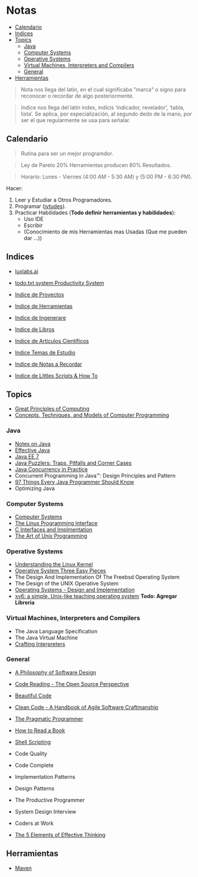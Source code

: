 # Notas

- [Calendario](#calendario)
- [Indices](#indices) 
- [Topics](#topics)
  - [Java](#java)
  - [Computer Systems](#computer-systems)
  - [Operative Systems](#operative-systems)
  - [Virtual Machines, Interpreters and Compilers](#virtual-machines-interpreters-and-compilers)
  - [General](#general)
- [Herramientas](#herramientas)

> Nota nos llega del latin, en el cual significaba "marca" o signo para reconocer o recordar de algo posteriormente.

> Indice nos llega  del latín index, indicis ‘indicador, revelador’, ‘tabla, lista’. Se aplica, por especialización, al segundo dedo de la mano, por ser el que regularmente se usa para señalar.

## Calendario

> Rutina para ser un mejor programdor.

> Ley de Pareto 20% Herramientas producen 80% Resultados.

> Horario: Lunes - Viernes (4:00 AM - 5:30 AM) y (5:00 PM - 6:30 PM).

Hacer:
  1. Leer y Estudiar a Otros Programadores.
  2. Programar ([jvtudes](https://github.com/dbremont/jvtudes)).
  3. Practicar Habilidades (**Todo definir herramientas y habilidades**):
     - Uso IDE
     - Escribir
     - (Conocimiento de mis Herramientas mas Usadas (Que me pueden dar ...))
 
## Indices

- [luxlabs.ai](https://colab.research.google.com/github/dbremont/Notas/blob/main/Ingenerare/luxlabs.ai.ipynb)

- [todo.txt system Productivity System](https://colab.research.google.com/github/dbremont/Notas/blob/main/Ingenerare/todo.txt%20system%20Productivity%20System.ipynb)

- [Indice de Proyectos](https://colab.research.google.com/github/dbremont/Notas/blob/main/Indice_de_Proyectos.ipynb)

- [Indice  de Herramientas](https://colab.research.google.com/github/dbremont/Notas/blob/main/Indice_de_Herramientas.ipynb)

- [Indice  de Ingenerare](https://colab.research.google.com/github/dbremont/Notas/blob/main/Indice_de_Ingenerare.ipynb)

- [Indice de Libros](https://colab.research.google.com/github/dbremont/Notas/blob/main/Indice%20de%20Libros.ipynb)

- [Indice de Artículos Científicos](https://colab.research.google.com/github/dbremont/Notas/blob/main/Indice%20de%20Art%C3%ADculos%20Cient%C3%ADficos.ipynb)

- [Indice Temas de Estudio](https://colab.research.google.com/github/dbremont/Notas/blob/main/Indice%20de%20Temas%20de%20Estudio.ipynb)

- [Indice de Notas a Recordar](https://colab.research.google.com/github/dbremont/Notas/blob/main/Indice_de_Notas_a_Recordar.ipynb)

- [Indice de Littles Scripts & How To](https://colab.research.google.com/github/dbremont/Notas/blob/main/Indice_de_Littles_Scripts_%26_How_To.ipynb)


## Topics

- [Great Principles of Computing](https://colab.research.google.com/github/dbremont/Notas/blob/main/Libros/Computacion/Great_Principles_of_Computing.ipynb)
- [Concepts, Techniques, and Models of Computer Programming](https://colab.research.google.com/github/dbremont/Notas/blob/main/Libros/Computacion/Concepts%2C%20Techniques%2C%20and%20Models%20of%20Computer%20Programming.ipynb)

### Java

- [Notes on Java](https://colab.research.google.com/github/dbremont/Notas/blob/main/Herramientas/Java.ipynb)
- [Effective Java](https://colab.research.google.com/github/dbremont/Notas/blob/main/Libros/Computacion/Effective_Java.ipynb)
- [Java EE 7](https://colab.research.google.com/github/dbremont/Notas/blob/main/Libros/Computacion/Java_EE_8.ipynb)
- [Java Puzzlers: Traps, Pitfalls and Corner Cases](https://colab.research.google.com/github/dbremont/Notas/blob/main/Libros/Computacion/Java_Puzzlers_Traps%2C_Pitfalls_and_Corner_Cases.ipynb)
- [Java Concurrency in Practice](https://colab.research.google.com/github/dbremont/Notas/blob/main/Libros/Computacion/Java_Concurrency_in_Practice.ipynb)
- Concurrent Programming in Java™: Design Principles and Pattern
- [97 Things Every Java Programmer Should Know](https://colab.research.google.com/github/dbremont/Notas/blob/main/Libros/Computacion/97_Things_Every_Java_Programmer_Should_Know.ipynb)
- Optimizing Java

### Computer Systems

- [Computer Systems](https://colab.research.google.com/github/dbremont/Notas/blob/main/Libros/Computacion/Computer%20Systems%20A%20Programmer's%20Perspective.ipynb)
- [The Linux Programming Interface](https://colab.research.google.com/github/dbremont/Notas/blob/main/Libros/Computacion/The%20Linux%20Programming%20Interface.ipynb)
- [C Interfaces and Implmentation](https://colab.research.google.com/github/dbremont/Notas/blob/main/Libros/Computacion/C%20Interfaces%20and%20Implementations.ipynb)
- [The Art of Unix Programming](https://colab.research.google.com/github/dbremont/Notas/blob/main/Libros/Computacion/The%20Art%20of%20Unix%20Programming.ipynb)

### Operative Systems

- [Understanding the Linux Kernel](https://colab.research.google.com/github/dbremont/Notas/blob/main/Indice%20de%20Libros.ipynb#scrollTo=d3zwxuAZdB6J)
-  [Operative System Three Easy Pieces](https://colab.research.google.com/github/dbremont/Notas/blob/main/Libros/Computacion/Operative_System_Three_Easy_Pieces.ipynb)
- The Design And Implementation Of The Freebsd Operating System
- The Design of the UNIX Operative System
- [Operating Systems - Design and Implementation](https://colab.research.google.com/github/dbremont/Notas/blob/main/Libros/Computacion/Operating%20Systems%20-%20Design%20and%20Implementation.ipynb)
- [xv6: a simple, Unix-like teaching operating system](https://pdos.csail.mit.edu/6.S081/2020/xv6/book-riscv-rev1.pdf) **Todo: Agregar Libreria**

### Virtual Machines, Interpreters and Compilers

- The Java Language Specification
- The Java Virtual Machine
- [Crafting Interpreters](https://colab.research.google.com/github/dbremont/Notas/blob/main/Libros/Computacion/Crafting%20Interpreters.ipynb)

### General

- [A Philosophy of Software Design](https://colab.research.google.com/github/dbremont/Notas/blob/main/Libros/Computacion/A%20Philosophy%20of%20Software%20Design.ipynb)
- [Code Reading - The Open Source Perspective](https://colab.research.google.com/github/dbremont/Notas/blob/main/Libros/Computacion/Code%20Reading%20-%20The%20Open%20Source%20Perspective.ipynb)
- [Beautiful Code](https://colab.research.google.com/github/dbremont/Notas/blob/main/Libros/Computacion/Beautiful_Code.ipynb)
- [Clean Code - A Handbook of Agile Software Craftmanship](https://colab.research.google.com/github/dbremont/Notas/blob/main/Libros/Computacion/Clean%20Code%20-%20A%20Handbook%20of%20Agile%20Software%20Craftmanship.ipynb)
- [The Pragmatic Programmer](https://colab.research.google.com/github/dbremont/Notas/blob/main/Libros/Computacion/The%20Pragmatic%20Programmer.ipynb)
- [How to Read a Book](https://colab.research.google.com/github/dbremont/Notas/blob/main/Libros/Otros/How%20to%20Read%20a%20Book.ipynb)
- [Shell Scripting](https://colab.research.google.com/github/dbremont/Notas/blob/main/Libros/Computacion/Shell_Scripting.ipynb)


- Code Quality
- Code Complete



- Implementation Patterns
- Design Patterns



- The Productive Programmer
- System Design Interview
- Coders at Work
- [The 5 Elements of Effective Thinking](https://colab.research.google.com/github/dbremont/Notas/blob/main/Libros/Otros/The_Five_Elements_of_Effective_Thinking.ipynb)

## Herramientas

- [Maven](https://colab.research.google.com/github/dbremont/Notas/blob/main/Herramientas/Maven.ipynb)
